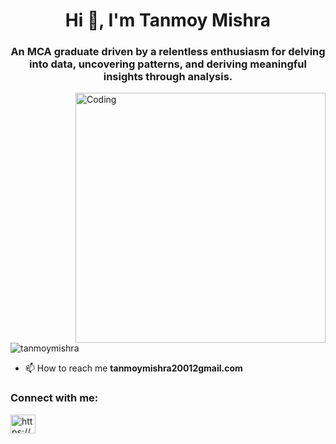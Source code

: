 
<h1 align="center">Hi 👋, I'm Tanmoy Mishra</h1>
<h3 align="center">An MCA graduate driven by a relentless enthusiasm for delving into data, uncovering patterns, and deriving meaningful insights through analysis.</h3>
<img align="right" alt="Coding" width="400" src="https://media.tenor.com/NOYF3f82b_gAAAAC/programmer.gif">
<p align="left"> <img src="https://komarev.com/ghpvc/?username=upayansarkar&label=Profile%20views&color=0e75b6&style=flat" alt="tanmoymishra" /> </p>

- 📫 How to reach me **tanmoymishra20012gmail.com**

<h3 align="left">Connect with me:</h3>
<p align="left">
<a href="https://www.linkedin.com/in/tanmoy-mishra-152483229/" target="blank"><img align="center" src="https://raw.githubusercontent.com/rahuldkjain/github-profile-readme-generator/master/src/images/icons/Social/linked-in-alt.svg" alt="https://www.linkedin.com/in/tanmoy-mishra-152483229/" height="30" width="40" /></a>
</p>

